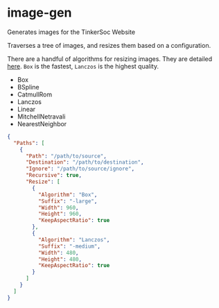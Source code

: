 # image-gen
Generates images for the TinkerSoc Website

Traverses a tree of images, and resizes them based on a configuration.

There are a handful of algorithms for resizing images. They are detailed
[here](https://godoc.org/github.com/disintegration/imaging#ResampleFilter).
`Box` is the fastest, `Lanczos` is the highest quality.

 - Box
 - BSpline
 - CatmullRom
 - Lanczos
 - Linear
 - MitchellNetravali
 - NearestNeighbor

```json
{
  "Paths": [
    {
      "Path": "/path/to/source",
      "Destination": "/path/to/destination",
      "Ignore": "/path/to/source/ignore",
      "Recursive": true,
      "Resize": [
        {
          "Algorithm": "Box",
          "Suffix": "-large",
          "Width": 960,
          "Height": 960,
          "KeepAspectRatio": true
        },
        {
          "Algorithm": "Lanczos",
          "Suffix": "-medium",
          "Width": 480,
          "Height": 480,
          "KeepAspectRatio": true
        }
      ]
    }
  ]
}

```
